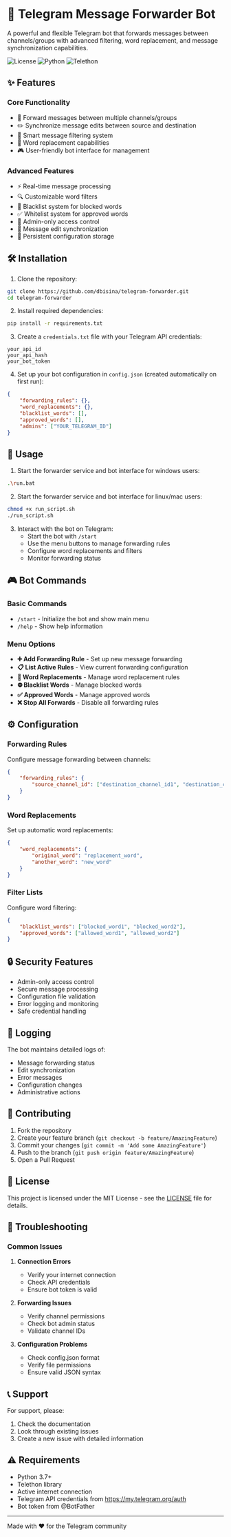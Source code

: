 # 📨 Telegram Message Forwarder Bot

A powerful and flexible Telegram bot that forwards messages between channels/groups with advanced filtering, word replacement, and message synchronization capabilities.

![License](https://img.shields.io/badge/license-MIT-blue.svg)
![Python](https://img.shields.io/badge/python-3.7+-blue.svg)
![Telethon](https://img.shields.io/badge/telethon-latest-green.svg)

## ✨ Features

### Core Functionality
- 🔄 Forward messages between multiple channels/groups
- ✏️ Synchronize message edits between source and destination
- 🎯 Smart message filtering system
- 🔄 Word replacement capabilities
- 🎮 User-friendly bot interface for management

### Advanced Features
- ⚡ Real-time message processing
- 🔍 Customizable word filters
- 🚫 Blacklist system for blocked words
- ✅ Whitelist system for approved words
- 🔐 Admin-only access control
- 📝 Message edit synchronization
- 💾 Persistent configuration storage

## 🛠️ Installation

1. Clone the repository:
```bash
git clone https://github.com/dbisina/telegram-forwarder.git
cd telegram-forwarder
```

2. Install required dependencies:
```bash
pip install -r requirements.txt
```

3. Create a `credentials.txt` file with your Telegram API credentials:
```
your_api_id
your_api_hash
your_bot_token
```

4. Set up your bot configuration in `config.json` (created automatically on first run):
```json
{
    "forwarding_rules": {},
    "word_replacements": {},
    "blacklist_words": [],
    "approved_words": [],
    "admins": ["YOUR_TELEGRAM_ID"]
}
```

## 🚀 Usage

1. Start the forwarder service and bot interface for windows users:
```bash
.\run.bat
```

2. Start the forwarder service and bot interface for linux/mac users:
```bash
chmod +x run_script.sh
./run_script.sh
```

3. Interact with the bot on Telegram:
   - Start the bot with `/start`
   - Use the menu buttons to manage forwarding rules
   - Configure word replacements and filters
   - Monitor forwarding status

## 🎮 Bot Commands

### Basic Commands
- `/start` - Initialize the bot and show main menu
- `/help` - Show help information

### Menu Options
- **➕ Add Forwarding Rule** - Set up new message forwarding
- **📋 List Active Rules** - View current forwarding configuration
- **🔄 Word Replacements** - Manage word replacement rules
- **⛔ Blacklist Words** - Manage blocked words
- **✅ Approved Words** - Manage approved words
- **❌ Stop All Forwards** - Disable all forwarding rules

## ⚙️ Configuration

### Forwarding Rules
Configure message forwarding between channels:
```json
{
    "forwarding_rules": {
        "source_channel_id": ["destination_channel_id1", "destination_channel_id2"]
    }
}
```

### Word Replacements
Set up automatic word replacements:
```json
{
    "word_replacements": {
        "original_word": "replacement_word",
        "another_word": "new_word"
    }
}
```

### Filter Lists
Configure word filtering:
```json
{
    "blacklist_words": ["blocked_word1", "blocked_word2"],
    "approved_words": ["allowed_word1", "allowed_word2"]
}
```

## 🔒 Security Features

- Admin-only access control
- Secure message processing
- Configuration file validation
- Error logging and monitoring
- Safe credential handling

## 📝 Logging

The bot maintains detailed logs of:
- Message forwarding status
- Edit synchronization
- Error messages
- Configuration changes
- Administrative actions

## 🤝 Contributing

1. Fork the repository
2. Create your feature branch (`git checkout -b feature/AmazingFeature`)
3. Commit your changes (`git commit -m 'Add some AmazingFeature'`)
4. Push to the branch (`git push origin feature/AmazingFeature`)
5. Open a Pull Request

## 📄 License

This project is licensed under the MIT License - see the [LICENSE](LICENSE) file for details.

## 🔧 Troubleshooting

### Common Issues

1. **Connection Errors**
   - Verify your internet connection
   - Check API credentials
   - Ensure bot token is valid

2. **Forwarding Issues**
   - Verify channel permissions
   - Check bot admin status
   - Validate channel IDs

3. **Configuration Problems**
   - Check config.json format
   - Verify file permissions
   - Ensure valid JSON syntax

## 📞 Support

For support, please:
1. Check the documentation
2. Look through existing issues
3. Create a new issue with detailed information

## ⚠️ Requirements

- Python 3.7+
- Telethon library
- Active internet connection
- Telegram API credentials from <https://my.telegram.org/auth>
- Bot token from @BotFather

---

Made with ❤️ for the Telegram community